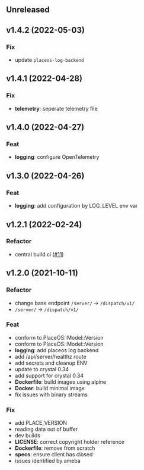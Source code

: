 ## Unreleased

## v1.4.2 (2022-05-03)

### Fix

- update `placeos-log-backend`

## v1.4.1 (2022-04-28)

### Fix

- **telemetry**: seperate telemetry file

## v1.4.0 (2022-04-27)

### Feat

- **logging**: configure OpenTelemetry

## v1.3.0 (2022-04-26)

### Feat

- **logging**: add configuration by LOG_LEVEL env var

## v1.2.1 (2022-02-24)

### Refactor

- central build ci ([#11](https://github.com/PlaceOS/dispatch/pull/11))

## v1.2.0 (2021-10-11)

### Refactor

- change base endpoint `/server/` -> `/dispatch/v1/`
- `/server/` -> `/dispatch/v1/`

### Feat

- conform to PlaceOS::Model::Version
- conform to PlaceOS::Model::Version
- **logging**: add placeos log backend
- add /api/server/healthz route
- add secrets and cleanup ENV
- update to crystal 0.34
- add support for crystal 0.34
- **Dockerfile**: build images using alpine
- **Docker**: build minimal image
- fix issues with binary streams

### Fix

- add PLACE_VERSION
- reading data out of buffer
- dev builds
- **LICENSE**: correct copyright holder reference
- **Dockerfile**: remove from scratch
- **specs**: ensure client has closed
- issues identified by ameba

